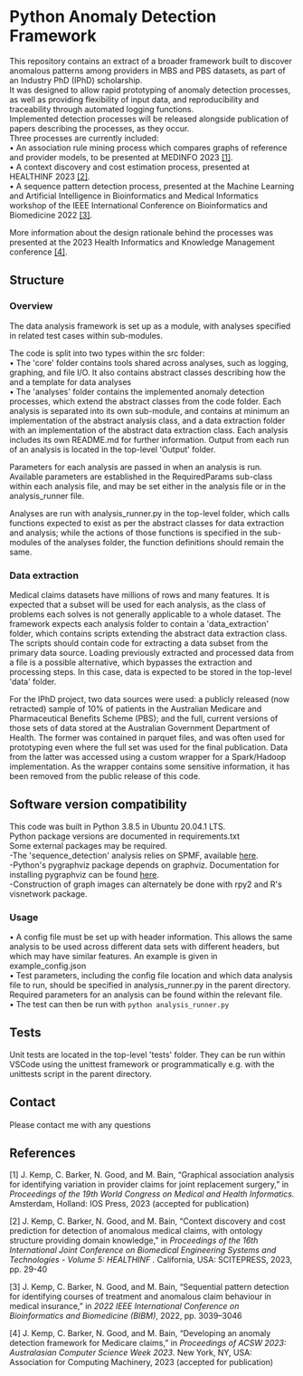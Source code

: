 # Python Anomaly Detection Framework
This repository contains an extract of a broader framework built to discover anomalous patterns among providers in MBS and PBS datasets, as part of an Industry PhD (IPhD) scholarship.<br/>
It was designed to allow rapid prototyping of anomaly detection processes, as well as providing flexibility of input data, and reproducibility and traceability through automated logging functions. <br/>
Implemented detection processes will be released alongside publication of papers describing the processes, as they occur. <br/>
Three processes are currently included: <br/>
• An association rule mining process which compares graphs of reference and provider models, to be presented at MEDINFO 2023 [[1]](#1). <br/>
• A context discovery and cost estimation process, presented at HEALTHINF 2023 [[2]](#2). <br/>
• A sequence pattern detection process, presented at the Machine Learning and Artificial Intelligence in Bioinformatics and Medical Informatics workshop of the IEEE International Conference on Bioinformatics and Biomedicine 2022 [[3]](#3). <br/>

More information about the design rationale behind the processes was presented at the 2023 Health Informatics and Knowledge Management conference [[4]](#4). <br/>

## Structure
### Overview
The data analysis framework is set up as a module, with analyses specified in related test cases within sub-modules.

The code is split into two types within the src folder:<br/>
• The 'core' folder contains tools shared across analyses, such as logging, graphing, and file I/O. It also contains abstract classes describing how the  and a template for data analyses<br/>
• The 'analyses' folder contains the implemented anomaly detection processes, which extend the abstract classes from the code folder. Each analysis is separated into its own sub-module, and contains at minimum an implementation of the abstract analysis class, and a data extraction folder with an implementation of the abstract data extraction class. Each analysis includes its own README.md for further information. Output from each run of an analysis is located in the top-level 'Output' folder.<br/>

Parameters for each analysis are passed in when an analysis is run. Available parameters are established in the RequiredParams sub-class within each analysis file, and may be set either in the analysis file or in the analysis_runner file.

Analyses are run with analysis_runner.py in the top-level folder, which calls functions expected to exist as per the abstract classes for data extraction and analysis; while the actions of those functions is specified in the sub-modules of the analyses folder, the function definitions should remain the same.

### Data extraction
Medical claims datasets have millions of rows and many features. It is expected that a subset will be used for each analysis, as the class of problems each solves is not generally applicable to a whole dataset.
The framework expects each analysis folder to contain a 'data_extraction' folder, which contains scripts extending the abstract data extraction class. The scripts should contain code for extracting a data subset from the primary data source.
Loading previously extracted and processed data from a file is a possible alternative, which bypasses the extraction and processing steps.
In this case, data is expected to be stored in the top-level 'data' folder. <br/>

For the IPhD project, two data sources were used: a publicly released (now retracted) sample of 10% of patients in the Australian Medicare and Pharmaceutical Benefits Scheme (PBS); and the full, current versions of those sets of data stored at the Australian Government Department of Health.
The former was contained in parquet files, and was often used for prototyping even where the full set was used for the final publication.
Data from the latter was accessed using a custom wrapper for a Spark/Hadoop implementation. As the wrapper contains some sensitive information, it has been removed from the public release of this code.

## Software version compatibility
This code was built in Python 3.8.5 in Ubuntu 20.04.1 LTS.<br/>
Python package versions are documented in requirements.txt<br/>
Some external packages may be required. <br/>
-The 'sequence_detection' analysis relies on SPMF, available <a href=http://www.philippe-fournier-viger.com/spmf/>here</a>.<br/>
-Python's pygraphviz package depends on graphviz. Documentation for installing pygraphviz can be found <a href=https://pygraphviz.github.io/documentation/stable/install.html>here</a>.<br/>
-Construction of graph images can alternately be done with rpy2 and R's visnetwork package.

### Usage
• A config file must be set up with header information. This allows the same analysis to be used across different data sets with different headers, but which may have similar features. An example is given in example_config.json<br/>
• Test parameters, including the config file location and which data analysis file to run, should be specified in analysis_runner.py in the parent directory. Required parameters for an analysis can be found within the relevant file.<br/>
• The test can then be run with `python analysis_runner.py`<br/>

## Tests
Unit tests are located in the top-level 'tests' folder. They can be run within VSCode using the unittest framework or programmatically e.g. with the unittests script in the parent directory.

## Contact
Please contact me with any questions
<a href=https://au.linkedin.com/in/james-kemp-11874a93><img src=https://blog-assets.hootsuite.com/wp-content/uploads/2018/09/In-2C-54px-R.png
    width = 18 height = 15 /></a>
<a href=https://www.researchgate.net/profile/James_Kemp6><img src=https://www.researchgate.net/apple-touch-icon-180x180.png
    width=15 height=15 /></a>

## References
<a id="1">[1]</a>
J. Kemp, C. Barker, N. Good, and M. Bain, “Graphical association analysis for identifying variation in provider claims for joint replacement surgery,” in *Proceedings of the 19th World Congress on Medical and Health Informatics.* Amsterdam, Holland: IOS Press, 2023 (accepted for publication)

<a id="2">[2]</a>
J. Kemp, C. Barker, N. Good, and M. Bain, “Context discovery and cost  prediction for detection of anomalous medical claims, with ontology structure providing domain knowledge,” in *Proceedings of the 16th International Joint Conference on Biomedical Engineering Systems and Technologies - Volume 5: HEALTHINF .* California, USA: SCITEPRESS, 2023, pp. 29-40

<a id="3">[3]</a>
J. Kemp, C. Barker, N. Good, and M. Bain, “Sequential pattern detection for identifying courses of treatment and anomalous claim behaviour in medical insurance,” in *2022 IEEE International Conference on Bioinformatics and Biomedicine (BIBM)*, 2022, pp. 3039–3046

<a id="4">[4]</a>
J. Kemp, C. Barker, N. Good, and M. Bain, “Developing an anomaly detection framework for Medicare claims,” in *Proceedings of ACSW 2023: Australasian Computer Science Week 2023*. New York, NY, USA: Association for Computing Machinery, 2023 (accepted for publication)
